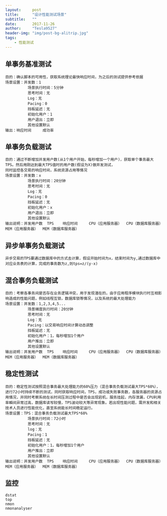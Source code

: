 ```yaml
---
layout:     post
title:      "设计性能测试场景"
subtitle:   ""
date:       2017-11-26
author:     "Tesla9527"
header-img: "img/post-bg-alitrip.jpg"
tags:
    - 性能测试
---
```


## 单事务基准测试
	目的：确认脚本的可用性，获取系统理论最快响应时间，为之后的测试提供参考依据
	场景设置：并发数：1
			  场景执行时间：5分钟
			  思考时间：无
			  Log：无
			  Pacing：0
			  挡板延迟：无
			  初始化用户：1
			  用户退出：立即
			  其他设置默认
	输出：响应时间		成功率

## 单事务负载测试
	目的：通过不断增加并发用户数(从1个用户开始，每秒增加一个用户)，获取单个事务最大TPS。然后用刚达到最大TPS值时的用户数(假设为X)做并发测试，
	同时监控各交易的响应时间，系统资源占用等情况
	场景设置：并发数：x
			  场景执行时间：20分钟
			  思考时间：无
			  Log：无
			  Pacing：0
			  挡板延迟：无
			  初始化用户：x
			  用户退出：立即
			  其他设置默认
	输出说明：并发用户数	TPS    响应时间		CPU（应用服务器）	CPU（数据库服务器）		MEM（应用服务器）	MEM（数据库服务器）

## 异步单事务负载测试
	异步交易的TPS要通过数据库中的方式去计算，假设开始时间为x，结束时间为y,通过数据库中对应业务表的计算，完成的事务数为z,则tps=z/(y-x)

## 混合事务负载测试
	目的：考察各事务间是否存在业务逻辑冲突，用于发现潜在的，由于应用程序模块执行时互相影响造成的性能问题，例如线程互锁，数据库锁等情况，以及系统的最大处理能力
	场景设置：并发数：1,2,3,4,5...
			  场景梯度执行时间：20分钟
			  思考时间：无
			  Log：无
			  Pacing：以交易响应时间计算动态调整
			  挡板延迟：无
			  初始化用户：1，每秒增加1个用户
			  用户推出：立即
			  其他设置默认	
	输出说明：并发用户数	TPS    响应时间		CPU（应用服务器）	CPU（数据库服务器）		MEM（应用服务器）	MEM（数据库服务器）

## 稳定性测试
	目的：稳定性测试按照混合事务最大处理能力的60%压力（混合事务负载测试最大TPS*60%），进行72小时持续不断的测试，同时获取响应时间，TPS，成功或失败事务数，各服务器的资源占用情况，并同时考察系统在长时间压测过程中是否会出现宕机，服务挂起，内存泄漏，CPU利用率瞬间异常过高，数据库读写较慢，TPS波动较大等异常现象。若出现性能问题，需开发和相关技术人员进行性能优化，直至系统能长时间稳定运行。
	场景设置：TPS：混合事务负载测试最大TPS*60%
			  场景执行时间：72小时
			  思考时间：无
			  log：无
			  Pacing：1
			  挡板延迟：无
			  初始化用户：1，每秒增加1个用户
			  用户推出：立即
			  其他设置默认
	输出说明：并发用户数	TPS    响应时间		CPU（应用服务器）	CPU（数据库服务器）		MEM（应用服务器）	MEM（数据库服务器）

## 监控
	dstat
	top
	nmon
	nmonanalyser